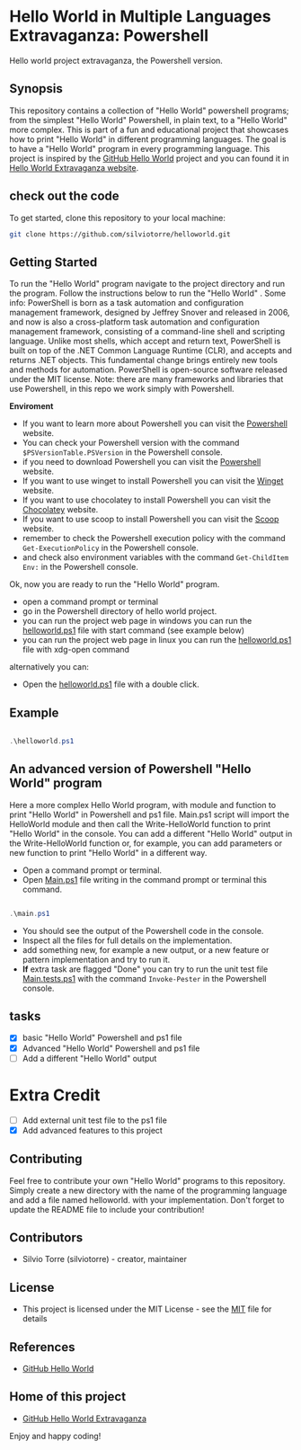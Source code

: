 # Hello World in Multiple Languages Extravaganza: Powershell
Hello world project extravaganza, the Powershell version.
## Synopsis
This repository contains a collection of "Hello World" powershell programs; from the simplest "Hello World" Powershell, in plain text, to a "Hello World" more complex. This is part of a fun and educational project that showcases how to print "Hello World" in different programming languages. The goal is to have a "Hello World" program in every programming language. This project is inspired by the [GitHub Hello World](https://docs.github.com/en/get-started/quickstart/helloworld) project and you can found it in [Hello World Extravaganza website](https://silviotorre.github.io/helloworld/).
 
## check out the code
To get started, clone this repository to your local machine:
```bash
git clone https://github.com/silviotorre/helloworld.git
```
## Getting Started
To run the "Hello World" program navigate to the project directory and run the program. Follow the instructions below to run the "Hello World" .
Some info: PowerShell is born as a task automation and configuration management framework, designed by Jeffrey Snover and released in 2006, and now is also a cross-platform task automation and configuration management framework, consisting of a command-line shell and scripting language. Unlike most shells, which accept and return text, PowerShell is built on top of the .NET Common Language Runtime (CLR), and accepts and returns .NET objects. This fundamental change brings entirely new tools and methods for automation. PowerShell is open-source software released under the MIT license.
Note:
there are many frameworks and libraries that use Powershell, in this repo we work simply with Powershell.

**Enviroment** 
- If you want to learn more about Powershell you can visit the [Powershell](https://docs.microsoft.com/en-us/powershell/) website.
- You can check your Powershell version with the command `$PSVersionTable.PSVersion` in the Powershell console.
- if you need to download Powershell you can visit the [Powershell](https://docs.microsoft.com/en-us/powershell/scripting/install/installing-powershell?view=powershell-7.1) website.
- If you want to use winget to install Powershell you can visit the [Winget](https://docs.microsoft.com/en-us/windows/package-manager/winget/) website.
- If you want to use chocolatey to install Powershell you can visit the [Chocolatey](https://chocolatey.org/packages/powershell) website.
- If you want to use scoop to install Powershell you can visit the [Scoop](https://scoop.sh/) website.
- remember to check the Powershell execution policy with the command `Get-ExecutionPolicy` in the Powershell console.
- and check also environment variables with the command `Get-ChildItem Env:` in the Powershell console.

Ok, now you are ready to run the "Hello World" program.

- open a command prompt or terminal
- go in the Powershell directory of hello world project.
- you can run the project web page in windows you can run the [helloworld.ps1](helloworld.ps1) file with start command (see example below)
- you can run the project web page in linux you can run the [helloworld.ps1](helloworld.ps1) file with xdg-open command

alternatively you can:
- Open the [helloworld.ps1](helloworld.ps1) file with a double click.

## Example
```powershell

.\helloworld.ps1

```
## An advanced version of Powershell "Hello World" program
Here a more complex Hello World program, with module and function to print "Hello World" in Powershell and ps1 file. 
Main.ps1 script will import the HelloWorld module and then call the Write-HelloWorld function to print "Hello World" in the console. You can add a different "Hello World" output in the Write-HelloWorld function or, for example, you can add parameters or new function to print "Hello World" in a different way.
- Open a command prompt or terminal.
- Open [Main.ps1](Main.ps1) file writing in the command prompt or terminal this command.

```powershell

.\main.ps1

```

- You should see the output of the Powershell code in the console.
- Inspect all the files for full details on the implementation.
- add something new, for example a new output, or a new feature or pattern implementation and try to run it.
- **If** extra task are flagged "Done" you can try to run the unit test file [Main.tests.ps1](Main.tests.ps1) with the command `Invoke-Pester` in the Powershell console.

## tasks
- [x]  basic "Hello World" Powershell and ps1 file
- [x]  Advanced "Hello World" Powershell and ps1 file
- [ ]  Add a different "Hello World" output

# Extra Credit
- [ ]  Add external unit test file to the ps1 file
- [x]  Add advanced features to this project

## Contributing
Feel free to contribute your own "Hello World" programs to this repository. Simply create a new directory with the name of the programming language and add a file named helloworld.<extension> with your implementation. Don't forget to update the README file to include your contribution!

## Contributors
- Silvio Torre (silviotorre)  - creator, maintainer

## License
- This project is licensed under the MIT License - see the [MIT](https://choosealicense.com/licenses/mit/) file for details

## References
- [GitHub Hello World](https://docs.github.com/en/get-started/quickstart/helloworld)

## Home of this project
- [GitHub Hello World Extravaganza](https://github.com/silviotorre/helloworld/)

Enjoy and happy coding!